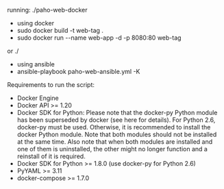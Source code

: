 running:
./paho-web-docker
- using docker 
- sudo docker build -t web-tag . 
- sudo docker run --name web-app -d -p 8080:80 web-tag 

or 
./ 
- using ansible
- ansible-playbook paho-web-ansible.yml -K

Requirements to run the script:
- Docker Engine
- Docker API >= 1.20
- Docker SDK for Python: Please note that the docker-py Python module has been superseded by docker (see here for details). For Python 2.6, docker-py must be used. Otherwise, it is recommended to install the docker Python module. Note that both modules should not be installed at the same time. Also note that when both modules are installed and one of them is uninstalled, the other might no longer function and a reinstall of it is required.
- Docker SDK for Python >= 1.8.0 (use docker-py for Python 2.6)
- PyYAML >= 3.11
- docker-compose >= 1.7.0